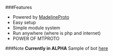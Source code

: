 ###Features
- Powered by [MadelineProto](https://github.com/danog/MadelineProto)
- Easy setup
- Simple module system
- Run anywhere (where is php and internet)
- POWER OF MTPROTO

###Note
**Currently in ALPHA**
Sample of bot [here](https://t.me/a_lehabot)
